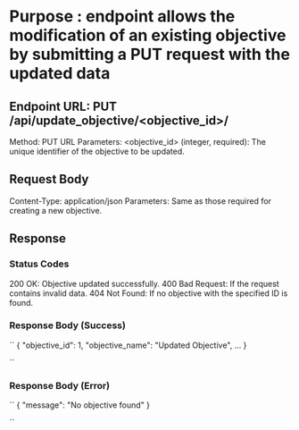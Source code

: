 # Purpose : endpoint allows the modification of an existing objective by submitting a PUT request with the updated data

## Endpoint URL: PUT /api/update_objective/<objective_id>/

Method: PUT
URL Parameters:
<objective_id> (integer, required): The unique identifier of the objective to be updated.

## Request Body

Content-Type: application/json
Parameters: Same as those required for creating a new objective.

## Response

### Status Codes

200 OK: Objective updated successfully.
400 Bad Request: If the request contains invalid data.
404 Not Found: If no objective with the specified ID is found.

### Response Body (Success)

``
{
  "objective_id": 1,
  "objective_name": "Updated Objective",
  ...
}

``

### Response Body (Error)

``
{
  "message": "No objective found"
}

``